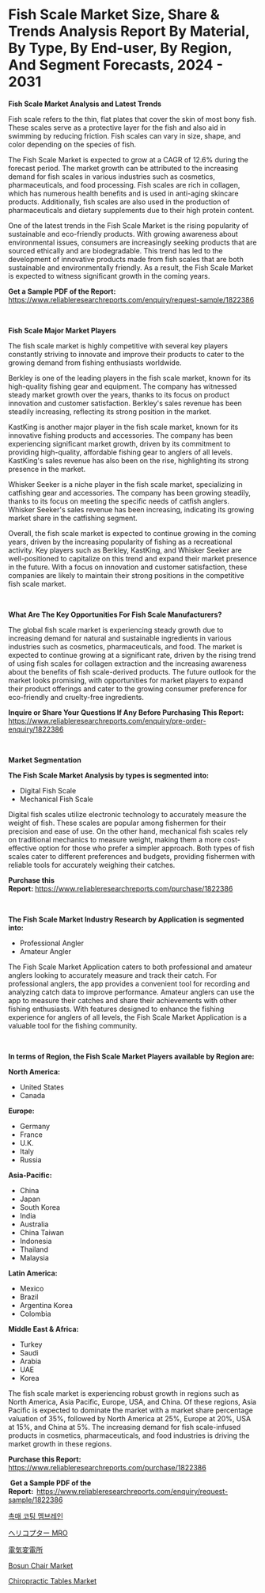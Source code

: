 <p><h1>Fish Scale Market Size, Share & Trends Analysis Report By Material, By Type, By End-user, By Region, And Segment Forecasts, 2024 - 2031</h1></p><p><strong>Fish Scale Market Analysis and Latest Trends</strong></p>
<p><p>Fish scale refers to the thin, flat plates that cover the skin of most bony fish. These scales serve as a protective layer for the fish and also aid in swimming by reducing friction. Fish scales can vary in size, shape, and color depending on the species of fish.</p><p>The Fish Scale Market is expected to grow at a CAGR of 12.6% during the forecast period. The market growth can be attributed to the increasing demand for fish scales in various industries such as cosmetics, pharmaceuticals, and food processing. Fish scales are rich in collagen, which has numerous health benefits and is used in anti-aging skincare products. Additionally, fish scales are also used in the production of pharmaceuticals and dietary supplements due to their high protein content.</p><p>One of the latest trends in the Fish Scale Market is the rising popularity of sustainable and eco-friendly products. With growing awareness about environmental issues, consumers are increasingly seeking products that are sourced ethically and are biodegradable. This trend has led to the development of innovative products made from fish scales that are both sustainable and environmentally friendly. As a result, the Fish Scale Market is expected to witness significant growth in the coming years.</p></p>
<p><strong>Get a Sample PDF of the Report:&nbsp;</strong> <a href="https://www.reliableresearchreports.com/enquiry/request-sample/1822386">https://www.reliableresearchreports.com/enquiry/request-sample/1822386</a></p>
<p>&nbsp;</p>
<p><strong>Fish Scale Major Market Players</strong></p>
<p><p>The fish scale market is highly competitive with several key players constantly striving to innovate and improve their products to cater to the growing demand from fishing enthusiasts worldwide. </p><p>Berkley is one of the leading players in the fish scale market, known for its high-quality fishing gear and equipment. The company has witnessed steady market growth over the years, thanks to its focus on product innovation and customer satisfaction. Berkley's sales revenue has been steadily increasing, reflecting its strong position in the market.</p><p>KastKing is another major player in the fish scale market, known for its innovative fishing products and accessories. The company has been experiencing significant market growth, driven by its commitment to providing high-quality, affordable fishing gear to anglers of all levels. KastKing's sales revenue has also been on the rise, highlighting its strong presence in the market.</p><p>Whisker Seeker is a niche player in the fish scale market, specializing in catfishing gear and accessories. The company has been growing steadily, thanks to its focus on meeting the specific needs of catfish anglers. Whisker Seeker's sales revenue has been increasing, indicating its growing market share in the catfishing segment.</p><p>Overall, the fish scale market is expected to continue growing in the coming years, driven by the increasing popularity of fishing as a recreational activity. Key players such as Berkley, KastKing, and Whisker Seeker are well-positioned to capitalize on this trend and expand their market presence in the future. With a focus on innovation and customer satisfaction, these companies are likely to maintain their strong positions in the competitive fish scale market.</p></p>
<p>&nbsp;</p>
<p><strong>What Are The Key Opportunities For Fish Scale Manufacturers?</strong></p>
<p><p>The global fish scale market is experiencing steady growth due to increasing demand for natural and sustainable ingredients in various industries such as cosmetics, pharmaceuticals, and food. The market is expected to continue growing at a significant rate, driven by the rising trend of using fish scales for collagen extraction and the increasing awareness about the benefits of fish scale-derived products. The future outlook for the market looks promising, with opportunities for market players to expand their product offerings and cater to the growing consumer preference for eco-friendly and cruelty-free ingredients.</p></p>
<p><strong>Inquire or Share Your Questions If Any Before Purchasing This Report:</strong> <a href="https://www.reliableresearchreports.com/enquiry/pre-order-enquiry/1822386">https://www.reliableresearchreports.com/enquiry/pre-order-enquiry/1822386</a></p>
<p>&nbsp;</p>
<p><strong>Market Segmentation</strong></p>
<p><strong>The Fish Scale Market Analysis by types is segmented into:</strong></p>
<p><ul><li>Digital Fish Scale</li><li>Mechanical Fish Scale</li></ul></p>
<p><p>Digital fish scales utilize electronic technology to accurately measure the weight of fish. These scales are popular among fishermen for their precision and ease of use. On the other hand, mechanical fish scales rely on traditional mechanics to measure weight, making them a more cost-effective option for those who prefer a simpler approach. Both types of fish scales cater to different preferences and budgets, providing fishermen with reliable tools for accurately weighing their catches.</p></p>
<p><strong>Purchase this Report:&nbsp;</strong><a href="https://www.reliableresearchreports.com/purchase/1822386">https://www.reliableresearchreports.com/purchase/1822386</a></p>
<p>&nbsp;</p>
<p><strong>The Fish Scale Market Industry Research by Application is segmented into:</strong></p>
<p><ul><li>Professional Angler</li><li>Amateur Angler</li></ul></p>
<p><p>The Fish Scale Market Application caters to both professional and amateur anglers looking to accurately measure and track their catch. For professional anglers, the app provides a convenient tool for recording and analyzing catch data to improve performance. Amateur anglers can use the app to measure their catches and share their achievements with other fishing enthusiasts. With features designed to enhance the fishing experience for anglers of all levels, the Fish Scale Market Application is a valuable tool for the fishing community.</p></p>
<p>&nbsp;</p>
<p><strong>In terms of Region, the Fish Scale Market Players available by Region are:</strong></p>
<p>
    <p> <strong> North America: </strong>
        <ul>
            <li>United States</li>
            <li>Canada</li>
        </ul>
        </p> 
    <p> <strong> Europe: </strong>
        <ul>
            <li>Germany</li>
            <li>France</li>
            <li>U.K.</li>
            <li>Italy</li>
            <li>Russia</li>
        </ul>
        </p> 
    <p> <strong> Asia-Pacific: </strong>
        <ul>
            <li>China</li>
            <li>Japan</li>
            <li>South Korea</li>
            <li>India</li>
            <li>Australia</li>
            <li>China Taiwan</li>
            <li>Indonesia</li>
            <li>Thailand</li>
            <li>Malaysia</li>
        </ul>
        </p> 
    <p> <strong> Latin America: </strong>
        <ul>
            <li>Mexico</li>
            <li>Brazil</li>
            <li>Argentina Korea</li>
            <li>Colombia</li>
        </ul>
        </p> 
    <p> <strong> Middle East & Africa: </strong>
        <ul>
            <li>Turkey</li>
            <li>Saudi</li>
            <li>Arabia</li>
            <li>UAE</li>
            <li>Korea</li>
        </ul>
    </p>
    </p>
<p><p>The fish scale market is experiencing robust growth in regions such as North America, Asia Pacific, Europe, USA, and China. Of these regions, Asia Pacific is expected to dominate the market with a market share percentage valuation of 35%, followed by North America at 25%, Europe at 20%, USA at 15%, and China at 5%. The increasing demand for fish scale-infused products in cosmetics, pharmaceuticals, and food industries is driving the market growth in these regions.</p></p>
<p><strong>Purchase this Report: </strong><a href="https://www.reliableresearchreports.com/purchase/1822386">https://www.reliableresearchreports.com/purchase/1822386</a></p>
<p>&nbsp;<strong>Get a Sample PDF of the Report:&nbsp;&nbsp;</strong><a href="https://www.reliableresearchreports.com/enquiry/request-sample/1822386">https://www.reliableresearchreports.com/enquiry/request-sample/1822386</a></p>
<p><strong></strong></p>
<p><p><a href="https://github.com/oajzkywllm460/Market-Research-Report-List-1/blob/main/55390323627.md">촉매 코팅 멤브레인</a></p><p><a href="https://medium.com/@elishelacruz56456/%E3%83%98%E3%83%AA%E3%82%B3%E3%83%97%E3%82%BF%E3%83%BCmro%E5%B8%82%E5%A0%B4%E3%81%AE%E5%88%86%E6%9E%90-%E4%B8%96%E7%95%8C%E7%94%A3%E6%A5%AD%E3%81%AE%E8%A6%8B%E9%80%9A%E3%81%97%E3%81%A8%E4%BA%88%E6%B8%AC-2024%E5%B9%B4%E3%81%8B%E3%82%892031%E5%B9%B4%E3%81%BE%E3%81%A7-705d1c312301">ヘリコプター MRO</a></p><p><a href="https://medium.com/@alliegrater55/%E9%9B%BB%E6%B0%97%E5%A4%89%E9%9B%BB%E6%89%80%E5%B8%82%E5%A0%B4-%E5%B8%82%E5%A0%B4%E3%82%B7%E3%82%A7%E3%82%A2-%E5%B8%82%E5%A0%B4%E5%8B%95%E5%90%91-%E3%81%8A%E3%82%88%E3%81%B3%E5%B0%86%E6%9D%A5%E3%81%AE%E6%88%90%E9%95%B7%E3%82%92%E6%8E%A2%E3%82%8B-ab9463fd4fc6">電気変電所</a></p><p><a href="https://github.com/jsmusil/Market-Research-Report-List-2/blob/main/bosun-chair-market.md">Bosun Chair Market</a></p><p><a href="https://github.com/yemakinde/Market-Research-Report-List-1/blob/main/chiropractic-tables-market.md">Chiropractic Tables Market</a></p></p>